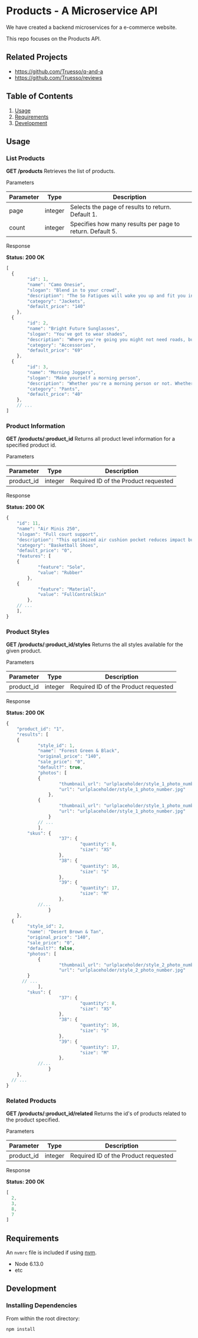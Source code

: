 # Products - A Microservice API
We have created a backend microservices for a e-commerce website.

This repo focuses on the Products API. 

## Related Projects

  - https://github.com/Truesso/q-and-a
  - https://github.com/Truesso/reviews

## Table of Contents

1. [Usage](#usage)
1. [Requirements](#requirements)
1. [Development](#development)

## Usage

### List Products

**GET /products** Retrieves the list of products.

Parameters

|Parameter|Type|Description|
|--------|--------|--------|
|    page    |    integer    |   Selects the page of results to return. Default 1.    |
|    count    |    integer    |   Specifies how many results per page to return. Default 5. |

Response

**Status: 200 OK**

```javascript
[
  {
        "id": 1,
        "name": "Camo Onesie",
        "slogan": "Blend in to your crowd",
        "description": "The So Fatigues will wake you up and fit you in. This high energy camo will have you blending in to even the wildest surroundings.",
        "category": "Jackets",
        "default_price": "140"
    },
  {
        "id": 2,
        "name": "Bright Future Sunglasses",
        "slogan": "You've got to wear shades",
        "description": "Where you're going you might not need roads, but you definitely need some shades. Give those baby blues a rest and let the future shine bright on these timeless lenses.",
        "category": "Accessories",
        "default_price": "69"
    },
  {
        "id": 3,
        "name": "Morning Joggers",
        "slogan": "Make yourself a morning person",
        "description": "Whether you're a morning person or not. Whether you're gym bound or not. Everyone looks good in joggers.",
        "category": "Pants",
        "default_price": "40"
    },
    // ...
]
```



### Product Information

**GET /products/:product_id** Returns all product level information for a specified product id.

Parameters

|Parameter|Type|Description|
|--------|--------|--------|
|    product_id    |    integer    |   	Required ID of the Product requested    |

Response

**Status: 200 OK**

```javascript
{
    "id": 11,
    "name": "Air Minis 250",
    "slogan": "Full court support",
    "description": "This optimized air cushion pocket reduces impact but keeps a perfect balance underfoot.",
    "category": "Basketball Shoes",
    "default_price": "0",
    "features": [
  	{
            "feature": "Sole",
            "value": "Rubber"
        },
  	{
            "feature": "Material",
            "value": "FullControlSkin"
        },
  	// ...
    ],
}
```


### Product Styles

**GET /products/:product_id/styles** Returns the all styles available for the given product.

Parameters

|Parameter|Type|Description|
|--------|--------|--------|
|    product_id    |    integer    |   	Required ID of the Product requested    |

Response

**Status: 200 OK**

```javascript
{
    "product_id": "1",
    "results": [
  	{
            "style_id": 1,
            "name": "Forest Green & Black",
            "original_price": "140",
            "sale_price": "0",
            "default?": true,
            "photos": [
  			{
                    "thumbnail_url": "urlplaceholder/style_1_photo_number_thumbnail.jpg",
                    "url": "urlplaceholder/style_1_photo_number.jpg"
                },
  			{
                    "thumbnail_url": "urlplaceholder/style_1_photo_number_thumbnail.jpg",
                    "url": "urlplaceholder/style_1_photo_number.jpg"
                }
  			// ...
            ],
        "skus": {
                	"37": {
                    		"quantity": 8,
                    		"size": "XS"
                	},
                	"38": {
                    		"quantity": 16,
                    		"size": "S"
                	},
                	"39": {
                    		"quantity": 17,
                    		"size": "M"
                	},
            //...
            	}
    },
  {
        "style_id": 2,
        "name": "Desert Brown & Tan",
        "original_price": "140",
        "sale_price": "0",
        "default?": false,
        "photos": [
  			{
                    "thumbnail_url": "urlplaceholder/style_2_photo_number_thumbnail.jpg",
                    "url": "urlplaceholder/style_2_photo_number.jpg"
        }
      // ...
            ],
        "skus": {
                	"37": {
                    		"quantity": 8,
                    		"size": "XS"
                	},
                	"38": {
                    		"quantity": 16,
                    		"size": "S"
                	},
                	"39": {
                    		"quantity": 17,
                    		"size": "M"
                	},
            //...
            	}
    },
  // ...
}
```



### Related Products

**GET /products/:product_id/related** Returns the id's of products related to the product specified.

Parameters

|Parameter|Type|Description|
|--------|--------|--------|
|    product_id    |    integer    |   	Required ID of the Product requested    |

Response

**Status: 200 OK**

```javascript
[
  2,
  3,
  8,
  7
]
```


## Requirements

An `nvmrc` file is included if using [nvm](https://github.com/creationix/nvm).

- Node 6.13.0
- etc

## Development

### Installing Dependencies

From within the root directory:

```sh
npm install
```

